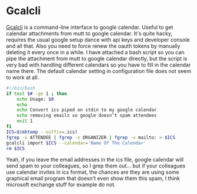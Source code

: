 # Gcalcli

[Gcalcli]() is a command-line interface to google calendar. Useful to get
calendar attachments from mutt to google calendar. It's quite hacky, requires
the usual google setup dance with api keys and developer console and all that.
Also you need to force renew the oauth tokens by manually deleting it every once
in a while. I have attached a bash script so you can pipe the attachment from
mutt to google calendar directly, but the script is very bad with handling
different calendars so you have to fill in the calendar name there. The default
calendar setting in configuration file does not seem to work at all.

```bash
#!/bin/bash
if test $# -ge 1 ; then
    echo Usage: $0
    echo
    echo Convert ics piped on stdin to my google calendar
    echo removing emails so google doesn’t spam attendees
    exit 1
fi
ICS=$(mktemp --suffix=.ics)
fgrep -v ATTENDEE | fgrep -v ORGANIZER | fgrep -v mailto: > $ICS
gcalcli import $ICS --calendar='Name Of The Calendar'
rm $ICS
```

Yeah, if you leave the email addresses in the ics file, google calendar will
send spam to your colleagues, so I grep them out... but if your colleagues use
calendar invites in ics format, the chances are they are using some graphical
email program that doesn't even show them this spam, I think microsoft exchange
stuff for example do not.
